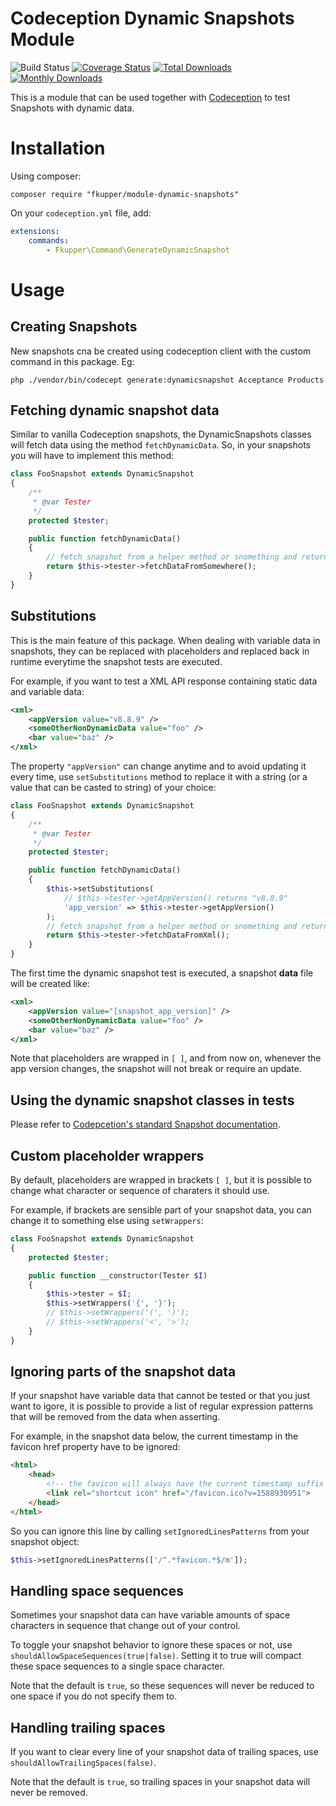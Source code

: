 # Codeception Dynamic Snapshots Module

![Build Status](https://github.com/fkupper/module-dynamic-snapshots/actions/workflows/php.yml/badge.svg?branch=master)
[![Coverage Status](https://coveralls.io/repos/github/fkupper/module-dynamic-snapshots/badge.svg?branch=master)](https://coveralls.io/github/fkupper/module-dynamic-snapshots?branch=master)
[![Total Downloads](https://poser.pugx.org/fkupper/module-dynamic-snapshots/downloads)](//packagist.org/packages/fkupper/module-dynamic-snapshots)
[![Monthly Downloads](https://poser.pugx.org/fkupper/module-dynamic-snapshots/d/monthly)](//packagist.org/packages/fkupper/module-dynamic-snapshots)


This is a module that can be used together with [Codeception](https://github.com/Codeception/Codeception) to test Snapshots with dynamic data.

# Installation

Using composer:
``` shell
composer require "fkupper/module-dynamic-snapshots"
```

On your `codeception.yml` file, add:
``` yml
extensions:
    commands:
        - Fkupper\Command\GenerateDynamicSnapshot
```

# Usage

## Creating Snapshots
New snapshots cna be created using codeception client with the custom command in this package. Eg:
``` shell
php ./vendor/bin/codecept generate:dynamicsnapshot Acceptance Products
```

## Fetching dynamic snapshot data
Similar to vanilla Codeception snapshots, the DynamicSnapshots classes will fetch data using the method `fetchDynamicData`. So, in your snapshots you will have to implement this method:
```php
class FooSnapshot extends DynamicSnapshot
{
    /**
     * @var Tester
     */
    protected $tester;

    public function fetchDynamicData()
    {
        // fetch snapshot from a helper method or snomething and return
        return $this->tester->fetchDataFromSomewhere();
    }
}
```

## Substitutions
This is the main feature of this package.
When dealing with variable data in snapshots, they can be replaced with placeholders and replaced back in runtime everytime the snapshot tests are executed.

For example, if you want to test a XML API response containing static data and variable data:
```xml
<xml>
    <appVersion value="v8.8.9" />
    <someOtherNonDynamicData value="foo" />
    <bar value="baz" />
</xml>
```

The property `"appVersion"` can change anytime and to avoid updating it every time, use `setSubstitutions` method to replace it with a string (or a value that can be casted to string) of your choice:

```php
class FooSnapshot extends DynamicSnapshot
{
    /**
     * @var Tester
     */
    protected $tester;

    public function fetchDynamicData()
    {
        $this->setSubstitutions(
            // $this->tester->getAppVersion() returns "v8.8.9"
            'app_version' => $this->tester->getAppVersion()
        );
        // fetch snapshot from a helper method or snomething and return
        return $this->tester->fetchDataFromXml();
    }
}
```

The first time the dynamic snapshot test is executed, a snapshot **data** file will be created like:
```xml
<xml>
    <appVersion value="[snapshot_app_version]" />
    <someOtherNonDynamicData value="foo" />
    <bar value="baz" />
</xml>
```
Note that placeholders are wrapped in `[ ]`, and from now on, whenever the app version changes, the snapshot will not break or require an update.

## Using the dynamic snapshot classes in tests
Please refer to [Codepcetion's standard Snapshot documentation](https://codeception.com/docs/09-Data#Testing-Dynamic-Data-with-Snapshots).

## Custom placeholder wrappers
By default, placeholders are wrapped in brackets `[ ]`, but it is possible to change what character or sequence of charaters it should use.

For example, if brackets are sensible part of your snapshot data, you can change it to something else using `setWrappers`:

```php
class FooSnapshot extends DynamicSnapshot
{
    protected $tester;

    public function __constructor(Tester $I)
    {
        $this->tester = $I;
        $this->setWrappers('{', '}');
        // $this->setWrappers('(', ')');
        // $this->setWrappers('<', '>');
    }
}
```

## Ignoring parts of the snapshot data
If your snapshot have variable data that cannot be tested or that you just want to igore, it is possible to provide a list of regular expression patterns that will be removed from the data when asserting.

For example, in the snapshot data below, the current timestamp in the favicon href property have to be ignored:
```html
<html>
    <head>
        <!-- the favicon will always have the current timestamp suffix -->
        <link rel="shortcut icon" href="/favicon.ico?v=1588930951">
    </head>
</html>
```
So you can ignore this line by calling `setIgnoredLinesPatterns` from your snapshot object:
```php
$this->setIgnoredLinesPatterns(['/^.*favicon.*$/m']);
```

## Handling space sequences
Sometimes your snapshot data can have variable amounts of space characters in sequence that change out of your control.

To toggle your snapshot behavior to ignore these spaces or not, use `shouldAllowSpaceSequences(true|false)`. Setting it to true will compact these space sequences to a single space character.

Note that the default is `true`, so these sequences will never be reduced to one space if you do not specify them to.

## Handling trailing spaces
If you want to clear every line of your snapshot data of trailing spaces, use `shouldAllowTrailingSpaces(false)`.

Note that the default is `true`, so trailing spaces in your snapshot data will never be removed.
